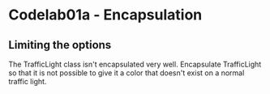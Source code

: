 # Codelab01a - Encapsulation

## Limiting the options
The TrafficLight class isn't encapsulated very well.
Encapsulate TrafficLight so that it is not possible to give it a color that doesn't exist on a normal traffic light.

